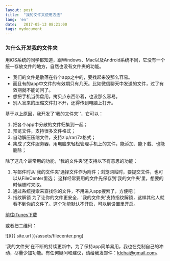 ```yaml
---
layout: post
title:  "我的文件夹使用方法"
lang: 'en'
date:   2017-05-13 08:21:00
tags: mydocument
---
```

### 为什么开发我的文件夹

用iOS系统的同学都知道，跟Windows、Mac以及Android系统不同，它没有一个统一存放文件的地方，自然也没有文件夹的功能。
* 我们的文件是散落在各个app之中的，要找起来没那么容易。
* 而且有的app中文件的有效期只有几天。比如微信聊天中发送的文件，过了有效期就不能访问了。
* 想把手机当优盘用，拷贝点东西带着，也没那么容易。
* 别人发来的压缩文件打不开，还得传到电脑上打开。

基于以上原因，我开发了'我的文件夹''，它可以：

1. 把各个app中分散的文件归集到一起；
2. 预览文件，支持很多文件格式；
3. 自动解压压缩文件，支持zip/rar/7z格式；
4. 集成了文件服务器，用电脑来轻松管理手机上的文件，能添加、能下载、也能删除；

除了这几个最常用的功能，'我的文件夹'还支持以下有意思的功能：

1. 写邮件时从'我的文件夹'选择文件作为附件；浏览网站时，要提交文件，也可以从FileCenter里选；
这样经常要用的文件先保存到'我的文件夹'里，想要的时候随时来取。
2. 通过系统搜索来查找你的文件，不用进入app搜索了，方便吧；
3. 指纹解锁
为了让你的文件更安全，'我的文件夹'支持指纹解锁，这样其他人就看不到你的文件了。这个功能默认不开启，可以到设置里开启。

[前往iTunes下载](https://itunes.apple.com/app/my-document-collect-all-files-to-one-place/id1188310599)

或者扫二维码：

![]({{ site.url }}/assets/filecenter.png)

'我的文件夹'在不断的持续更新中，为了保持app简单易用，我也在克制自己的冲动，尽量少加功能。有任何疑问和建议，请给我发邮件：ldehai@gmail.com。
